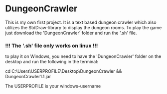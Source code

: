 # DungeonCrawler
This is my own first project.
It is a text based dungeon crawler which also utilizes the StdDraw-library to display the dungeon rooms.
To play the game just download the 'DungeonCrawler' folder and run the '.sh' file.
### !!! The '.sh' file only works on linux !!!
to play it on Windows, you need to have the 'DungeonCrawler' folder on the desktop and run the following in the terminal:

cd C:\Users\USERPROFILE\Desktop\DungeonCrawler && DungeonCrawler1.1.jar

The USERPROFILE is your windows-username
